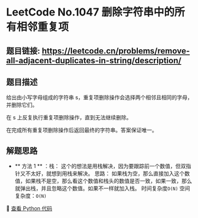 # LeetCode No.1047 删除字符串中的所有相邻重复项

## 题目链接: https://leetcode.cn/problems/remove-all-adjacent-duplicates-in-string/description/

## 题目描述
给出由小写字母组成的字符串 s，重复项删除操作会选择两个相邻且相同的字母，并删除它们。

在 s 上反复执行重复项删除操作，直到无法继续删除。

在完成所有重复项删除操作后返回最终的字符串。答案保证唯一。

## 解题思路
- ** 方法 1 ** ：栈：
这个的想法是用栈解决，因为要跟踪前一个数值，但双指针又不太好，就想到用栈来解决。
思路：
如果栈为空，那么直接加入这个数值，如果栈不是空，那么看这个数值和栈头的数值是否一致，如果一致，那么就弹出栈，并且忽略这个数值。如果不一样就加入栈。
时间复杂度`O(N)` 
空间复杂度：`O(N)` 



📌 [查看 Python 代码](../solutions/python/No_1047_删除字符串中的所有相邻重复项.py)